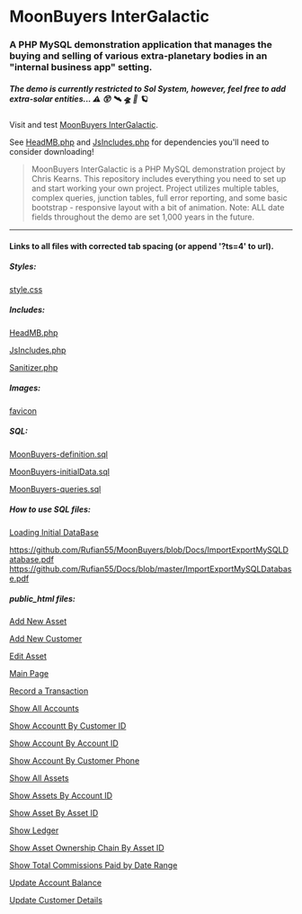 # MoonBuyers InterGalactic

### A PHP MySQL demonstration application that manages the buying and selling of various extra-planetary bodies in an "internal business app" setting.

##### The demo is currently restricted to Sol System, however, feel free to add extra-solar entities... :warning: :astonished: :artificial_satellite: :flying_saucer: :rocket: :ringed_planet:

Visit and test [MoonBuyers InterGalactic](https://ChristopherKearns.com/MB/IndexMB.php).

See [HeadMB.php](/includes/HeadMB.php) and [JsIncludes.php](/includes/JsIncludes.php) for dependencies you'll need to consider downloading!

>MoonBuyers InterGalactic is a PHP MySQL demonstration project by Chris Kearns. This repository includes everything you need to set up and start working your own project. Project utilizes multiple tables, complex queries, junction tables, full error reporting, and some basic bootstrap - responsive layout with a bit of animation.  Note: ALL date fields throughout the demo are set 1,000 years in the future.
_____

#### Links to all files with corrected tab spacing (or append '?ts=4' to url).

##### Styles:
[style.css](/css/style.css?ts=4)

##### Includes:
[HeadMB.php](/includes/HeadMB.php?ts=4)

[JsIncludes.php](/includes/JsIncludes.php?ts=4)

[Sanitizer.php](/includes/Sanitizer.php?ts=4)

##### Images:
[favicon](/img/MBfavicon.ico)

##### SQL:
[MoonBuyers-definition.sql](/SQL_Routines/MoonBuyers-definition.sql?ts=4)

[MoonBuyers-initialData.sql](/SQL_Routines/MoonBuyers-initialData.sql?ts=4)

[MoonBuyers-queries.sql](/SQL_Routines/MoonBuyers-queries.sql?ts=4)

##### How to use SQL files:
[Loading Initial DataBase](../../../Docs/ImportExportMySQLDatabase.pdf)

https://github.com/Rufian55/MoonBuyers/blob/Docs/ImportExportMySQLDatabase.pdf
https://github.com/Rufian55/Docs/blob/master/ImportExportMySQLDatabase.pdf

##### public_html files:
[Add New Asset](AddNewAsset.php?ts=4)

[Add New Customer](AddNewCustomer.php?ts=4)

[Edit Asset](EditAsset.php?ts=4)

[Main Page](IndexMB.php?ts=4)

[Record a Transaction](RecordTrans.php?ts=4)

[Show All Accounts](ShowAccount.php?ts=4)

[Show Accountt By Customer ID](ShowAcctByCID.php?ts=4)

[Show Account By Account ID](ShowAcctByID.php?ts=4)

[Show Account By Customer Phone](ShowAcctByPhone.php?ts=4)

[Show All Assets](ShowAllAssets.php?ts=4)

[Show Assets By Account ID](ShowAssetByAccID.php?ts=4)

[Show Asset By Asset ID](ShowAssetByID.php?ts=4)

[Show Ledger](ShowLedger.php?ts=4)

[Show Asset Ownership Chain By Asset ID](ShowLedgerByID.php?ts=4)

[Show Total Commissions Paid by Date Range](ShowTCPaid.php?ts=4)

[Update Account Balance](UpdateAccBalance.php?ts=4)

[Update Customer Details](UpdateCustomer.php?ts=4)

